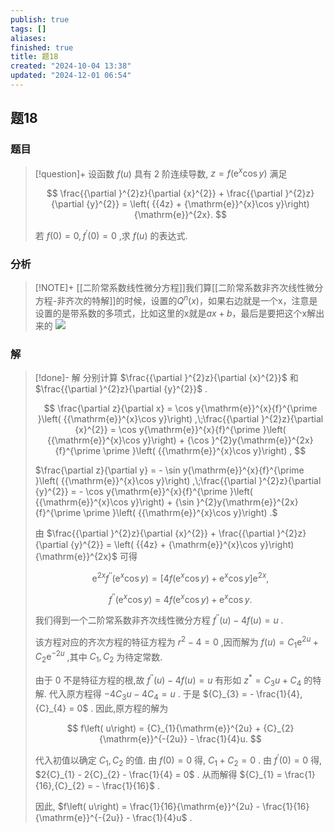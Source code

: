 ```yaml
---
publish: true
tags: []
aliases: 
finished: true
title: 题18
created: "2024-10-04 13:38"
updated: "2024-12-01 06:54"
---
```

## 题18
### 题目
> [!question]+
> 设函数 $f\left( u\right)$ 具有 2 阶连续导数, $z = f\left( {{\mathrm{e}}^{x}\cos y}\right)$ 满足
> 
> $$
> \frac{{\partial }^{2}z}{\partial {x}^{2}} + \frac{{\partial }^{2}z}{\partial {y}^{2}} = \left( {{4z} + {\mathrm{e}}^{x}\cos y}\right) {\mathrm{e}}^{2x}.
> $$
> 
> 若 $f\left( 0\right)  = 0,{f}^{\prime }\left( 0\right)  = 0$ ,求 $f\left( u\right)$ 的表达式.
### 分析
> [!NOTE]+
> [[二阶常系数线性微分方程]]我们算[[二阶常系数非齐次线性微分方程-非齐次的特解]]的时候，设置的$Q^{n}(x)$，如果右边就是一个x，注意是设置的是带系数的多项式，比如这里的x就是$ax+b$，最后是要把这个x解出来的
> ![](https://img.hwenyi.live/202411212119634.webp)
### 解
> [!done]-
> 解 分别计算 $\frac{{\partial }^{2}z}{\partial {x}^{2}}$ 和 $\frac{{\partial }^{2}z}{\partial {y}^{2}}$ .
> 
> $$
> \frac{\partial z}{\partial x} = \cos y{\mathrm{e}}^{x}{f}^{\prime }\left( {{\mathrm{e}}^{x}\cos y}\right) ,\;\frac{{\partial }^{2}z}{\partial {x}^{2}} = \cos y{\mathrm{e}}^{x}{f}^{\prime }\left( {{\mathrm{e}}^{x}\cos y}\right) + {\cos }^{2}y{\mathrm{e}}^{2x}{f}^{\prime \prime }\left( {{\mathrm{e}}^{x}\cos y}\right) ,
> $$
> 
> $\frac{\partial z}{\partial y} = - \sin y{\mathrm{e}}^{x}{f}^{\prime }\left( {{\mathrm{e}}^{x}\cos y}\right) ,\;\frac{{\partial }^{2}z}{\partial {y}^{2}} = - \cos y{\mathrm{e}}^{x}{f}^{\prime }\left( {{\mathrm{e}}^{x}\cos y}\right) + {\sin }^{2}y{\mathrm{e}}^{2x}{f}^{\prime \prime }\left( {{\mathrm{e}}^{x}\cos y}\right) .$
> 
> 由 $\frac{{\partial }^{2}z}{\partial {x}^{2}} + \frac{{\partial }^{2}z}{\partial {y}^{2}} = \left( {{4z} + {\mathrm{e}}^{x}\cos y}\right) {\mathrm{e}}^{2x}$ 可得
> 
> $$
> {\mathrm{e}}^{2x}{f}^{\prime \prime }\left( {{\mathrm{e}}^{x}\cos y}\right) = \left\lbrack {{4f}\left( {{\mathrm{e}}^{x}\cos y}\right) + {\mathrm{e}}^{x}\cos y}\right\rbrack {\mathrm{e}}^{2x},
> $$
> 
> $$
> {f}^{\prime \prime }\left( {{\mathrm{e}}^{x}\cos y}\right) = {4f}\left( {{\mathrm{e}}^{x}\cos y}\right) + {\mathrm{e}}^{x}\cos y.
> $$
> 
> 我们得到一个二阶常系数非齐次线性微分方程 ${f}^{\prime \prime }\left( u\right) - {4f}\left( u\right) = u$ .
> 
> 该方程对应的齐次方程的特征方程为 ${r}^{2} - 4 = 0$ ,因而解为 $f\left( u\right) = {C}_{1}{\mathrm{e}}^{2u} + {C}_{2}{\mathrm{e}}^{-{2u}}$ ,其中 ${C}_{1},{C}_{2}$ 为待定常数.
> 
> 由于 0 不是特征方程的根,故 ${f}^{\prime \prime }\left( u\right) - {4f}\left( u\right) = u$ 有形如 ${z}^{ * } = {C}_{3}u + {C}_{4}$ 的特解. 代入原方程得 $- 4{C}_{3}u - 4{C}_{4} = u$ . 于是 ${C}_{3} = - \frac{1}{4},{C}_{4} = 0$ . 因此,原方程的解为
> 
> $$
> f\left( u\right) = {C}_{1}{\mathrm{e}}^{2u} + {C}_{2}{\mathrm{e}}^{-{2u}} - \frac{1}{4}u.
> $$
> 
> 代入初值以确定 ${C}_{1},{C}_{2}$ 的值. 由 $f\left( 0\right) = 0$ 得, ${C}_{1} + {C}_{2} = 0$ . 由 ${f}^{\prime }\left( 0\right) = 0$ 得, $2{C}_{1} - 2{C}_{2} - \frac{1}{4} = 0$ . 从而解得 ${C}_{1} = \frac{1}{16},{C}_{2} = - \frac{1}{16}$ .
> 
> 因此, $f\left( u\right) = \frac{1}{16}{\mathrm{e}}^{2u} - \frac{1}{16}{\mathrm{e}}^{-{2u}} - \frac{1}{4}u$ .
